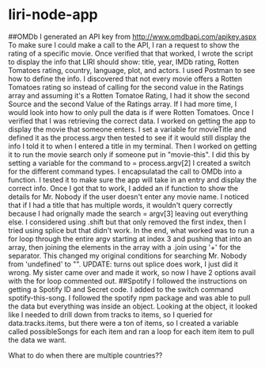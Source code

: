 # liri-node-app

##OMDb
I generated an API key from http://www.omdbapi.com/apikey.aspx
To make sure I could make a call to the API, I ran a request to show the rating of a specific movie. 
Once verified that that worked, I wrote the script to display the info that LIRI should show: title, year, IMDb rating, Rotten Tomatoes rating, country, language, plot, and actors. I used Postman to see how to define the info. 
I discovered that not every movie offers a Rotten Tomatoes rating so instead of calling for the second value in the Ratings array and assuming it's a Rotten Tomatoe Rating, I had it show the second Source and the second Value of the Ratings array. If I had more time, I would look into how to only pull the data is if were Rotten Tomatoes.
Once I verified that I was retrieving the correct data. I worked on getting the app to display the movie that someone enters. 
I set a variable for movieTitle and defined it as the process.argv then tested to see if it would still display the info I told it to when I entered a title in my terminal. 
Then I worked on getting it to run the movie search only if someone put in "movie-this".
I did this by setting a variable for the command to = process.argv[2]
I created a switch for the different command types. 
I encapsulatad the call to OMDb into a function. 
I tested it to make sure the app will take in an entry and display the correct info. 
Once I got that to work, I added an if function to show the details for Mr. Nobody if the user doesn't enter any movie name. 
I noticed that if I had a title that has multiple words, it wouldn't query correctly because I had orignally made the search = argv[3] leaving out everything else. I considered using .shift but that only removed the first index, then I tried using splice but that didn't work. In the end, what worked was to run a for loop through the entire argv starting at index 3 and pushing that into an array, then joining the elements in the array with a .join using '+' for the separator. This changed my original conditions for searching Mr. Nobody from 'undefined' to "". UPDATE: turns out splice does work, I just did it wrong. My sister came over and made it work, so now I have 2 options avail with the for loop commented out. 
##Spotify
I followed the instructions on getting a Spotify ID and Secret code.
I added to the switch command spotify-this-song. 
I followed the spotify npm package and was able to pull the data but everything was inside an object. Looking at the object, it looked like I needed to drill down from tracks to items, so I queried for data.tracks.items, but there were a ton of items, so I created a variable called possibleSongs for each item and ran a loop for each item item to pull the data we want. 





What to do when there are multiple countries??


